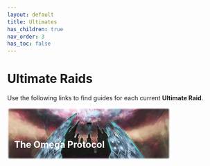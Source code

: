 ```yaml
---
layout: default
title: Ultimates
has_children: true
nav_order: 3
has_toc: false
---
```


# Ultimate Raids

Use the following links to find guides for each current **Ultimate Raid**.

<a href=".\TOP">
  <div style="position: relative; color: white;" href=".\top">
    <img src=".\assets\images\banners\TOP.png" alt="TOP">
    <div style="position: absolute; bottom: 8px; left: 16px;"><h2>The Omega Protocol</h2></div>
  </div>
</a>
